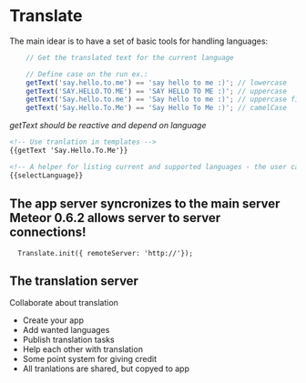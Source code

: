 # Translate
The main idear is to have a set of basic tools for handling languages:
```js
    // Get the translated text for the current language

    // Define case on the run ex.:
    getText('say.hello.to.me') == 'say hello to me :)'; // lowercase
    getText('SAY.HELLO.TO.ME') == 'SAY HELLO TO ME :)'; // uppercase
    getText('Say.hello.to.me') == 'Say hello to me :)'; // uppercase first letter, rest lowercase
    getText('Say.Hello.To.Me') == 'Say Hello To Me :)'; // camelCase
```
*getText should be reactive and depend on language*

```html
<!-- Use tranlation in templates -->
{{getText 'Say.Hello.To.Me'}}

<!-- A helper for listing current and supported languages - the user can change language -->
{{selectLanguage}}
```


## The app server syncronizes to the main server __Meteor 0.6.2 allows server to server connections!__
```
  Translate.init({ remoteServer: 'http://'});
```

## The translation server
Collaborate about translation
* Create your app
* Add wanted languages
* Publish translation tasks
* Help each other with translation
* Some point system for giving credit
* All tranlations are shared, but copyed to app


